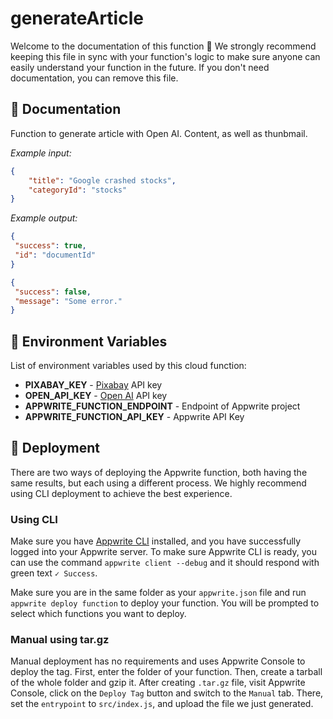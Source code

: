 # generateArticle

Welcome to the documentation of this function 👋 We strongly recommend keeping this file in sync with your function's logic to make sure anyone can easily understand your function in the future. If you don't need documentation, you can remove this file.

## 🤖 Documentation

Function to generate article with Open AI. Content, as well as thunbmail.

<!-- Update with your description, for example 'Create Stripe payment and return payment URL' -->

_Example input:_

```json
{
    "title": "Google crashed stocks",
    "categoryId": "stocks"
}
```

<!-- If input is expected, add example -->

_Example output:_

<!-- Update with your expected output -->

```json
{
 "success": true,
 "id": "documentId"
}
```

```json
{
 "success": false,
 "message": "Some error."
}
```

## 📝 Environment Variables

List of environment variables used by this cloud function:

- **PIXABAY_KEY** - [Pixabay](https://pixabay.com/api/docs/) API key
- **OPEN_API_KEY** - [Open AI](https://platform.openai.com/docs/api-reference) API key
- **APPWRITE_FUNCTION_ENDPOINT** - Endpoint of Appwrite project
- **APPWRITE_FUNCTION_API_KEY** - Appwrite API Key
<!-- Add your custom environment variables -->

## 🚀 Deployment

There are two ways of deploying the Appwrite function, both having the same results, but each using a different process. We highly recommend using CLI deployment to achieve the best experience.

### Using CLI

Make sure you have [Appwrite CLI](https://appwrite.io/docs/command-line#installation) installed, and you have successfully logged into your Appwrite server. To make sure Appwrite CLI is ready, you can use the command `appwrite client --debug` and it should respond with green text `✓ Success`.

Make sure you are in the same folder as your `appwrite.json` file and run `appwrite deploy function` to deploy your function. You will be prompted to select which functions you want to deploy.

### Manual using tar.gz

Manual deployment has no requirements and uses Appwrite Console to deploy the tag. First, enter the folder of your function. Then, create a tarball of the whole folder and gzip it. After creating `.tar.gz` file, visit Appwrite Console, click on the `Deploy Tag` button and switch to the `Manual` tab. There, set the `entrypoint` to `src/index.js`, and upload the file we just generated.
